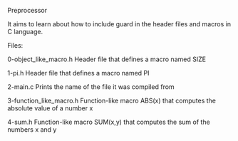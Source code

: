 Preprocessor

It aims to learn about how to include guard in the header files and macros in C language.

Files:

0-object_like_macro.h 	Header file that defines a macro named SIZE

1-pi.h 	Header file that defines a macro named PI

2-main.c 	Prints the name of the file it was compiled from

3-function_like_macro.h 	Function-like macro ABS(x) that computes the absolute value of a number x

4-sum.h 	Function-like macro SUM(x,y) that computes the sum of the numbers x and y
